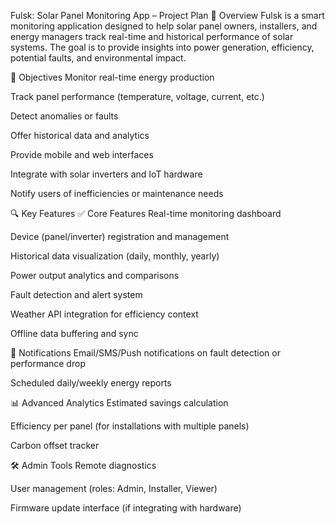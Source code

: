 Fulsk: Solar Panel Monitoring App – Project Plan
🚀 Overview
Fulsk is a smart monitoring application designed to help solar panel owners, installers, and energy managers track real-time and historical performance of solar systems. The goal is to provide insights into power generation, efficiency, potential faults, and environmental impact.

🎯 Objectives
Monitor real-time energy production

Track panel performance (temperature, voltage, current, etc.)

Detect anomalies or faults

Offer historical data and analytics

Provide mobile and web interfaces

Integrate with solar inverters and IoT hardware

Notify users of inefficiencies or maintenance needs

🔍 Key Features
✅ Core Features
Real-time monitoring dashboard

Device (panel/inverter) registration and management

Historical data visualization (daily, monthly, yearly)

Power output analytics and comparisons

Fault detection and alert system

Weather API integration for efficiency context

Offline data buffering and sync

💬 Notifications
Email/SMS/Push notifications on fault detection or performance drop

Scheduled daily/weekly energy reports

📊 Advanced Analytics
Estimated savings calculation

Efficiency per panel (for installations with multiple panels)

Carbon offset tracker

🛠 Admin Tools
Remote diagnostics

User management (roles: Admin, Installer, Viewer)

Firmware update interface (if integrating with hardware)